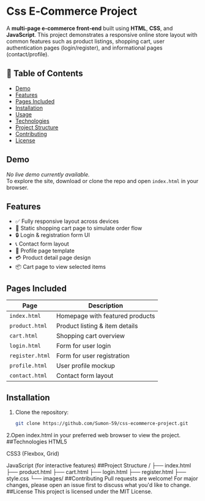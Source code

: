 # Css E‑Commerce Project

A **multi-page e-commerce front‑end** built using **HTML**, **CSS**, and **JavaScript**. This project demonstrates a responsive online store layout with common features such as product listings, shopping cart, user authentication pages (login/register), and informational pages (contact/profile).

## 🚀 Table of Contents
- [Demo](#demo)  
- [Features](#features)  
- [Pages Included](#pages-included)  
- [Installation](#installation)  
- [Usage](#usage)  
- [Technologies](#technologies)  
- [Project Structure](#project-structure)  
- [Contributing](#contributing)  
- [License](#license)  

## Demo
_No live demo currently available._  
To explore the site, download or clone the repo and open `index.html` in your browser.

## Features
- ✅ Fully responsive layout across devices  
- 🛒 Static shopping cart page to simulate order flow  
- 🔒 Login & registration form UI  
- 📞 Contact form layout  
- 👤 Profile page template  
- 💳 Product detail page design  
- 📦 Cart page to view selected items

## Pages Included

| Page             | Description                        |
|------------------|------------------------------------|
| `index.html`     | Homepage with featured products    |
| `product.html`   | Product listing & item details     |
| `cart.html`      | Shopping cart overview             |
| `login.html`     | Form for user login                |
| `register.html`  | Form for user registration         |
| `profile.html`   | User profile mockup                |
| `contact.html`   | Contact form layout                |

## Installation
1. Clone the repository:  
   ```sh
   git clone https://github.com/Sumon-59/css-ecommerce-project.git
2.Open index.html in your preferred web browser to view the project.
##Technologies
HTML5

CSS3 (Flexbox, Grid)

JavaScript (for interactive features)
##Project Structure
/
├── index.html
├── product.html
├── cart.html
├── login.html
├── register.html
├── style.css
└── images/
##Contributing
Pull requests are welcome! For major changes, please open an issue first to discuss what you'd like to change.
##License
This project is licensed under the MIT License.

